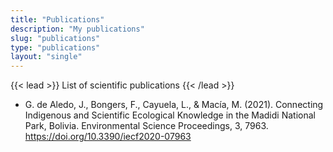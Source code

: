 ```yaml
---
title: "Publications"
description: "My publications"
slug: "publications"
type: "publications"
layout: "single"
---
```


{{< lead >}}
List of scientific publications
{{< /lead >}}

- G. de Aledo, J., Bongers, F., Cayuela, L., & Macía, M. (2021). Connecting Indigenous and Scientific Ecological Knowledge in the Madidi National Park, Bolivia. Environmental Science Proceedings, 3, 7963. https://doi.org/10.3390/iecf2020-07963
